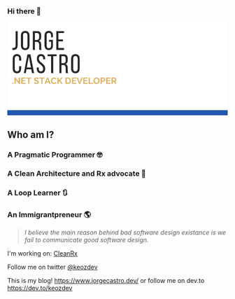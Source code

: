### Hi there 👋

![](https://raw.githubusercontent.com/keozx/keozx/master/titlebanner.png)

## Who am I?

### A Pragmatic Programmer 🤓

### A Clean Architecture and Rx advocate 🧅

### A Loop Learner 🔃

### An Immigrantpreneur 🌎

> *I believe the main reason behind bad software design existance is we fail to communicate good software design.*

I'm working on: [CleanRx](https://github.com/keozx/CleanRx)

Follow me on twitter [@keozdev](https://twitter.com/keozdev)

This is my blog! https://www.jorgecastro.dev/ or follow me on dev.to https://dev.to/keozdev

<!--
**keozx/keozx** is a ✨ _special_ ✨ repository because its `README.md` (this file) appears on your GitHub profile.

Here are some ideas to get you started:

- 🔭 I’m currently working on ...
- 🌱 I’m currently learning ...
- 👯 I’m looking to collaborate on ...
- 🤔 I’m looking for help with ...
- 💬 Ask me about ...
- 📫 How to reach me: ...
- 😄 Pronouns: ...
- ⚡ Fun fact: ...
-->
